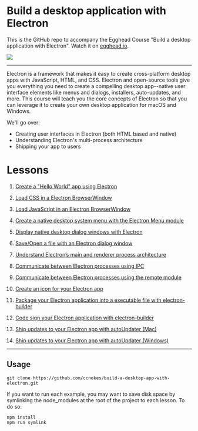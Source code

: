 # Build a desktop application with Electron

This is the GitHub repo to accompany the Egghead Course "Build a desktop application with Electron". Watch it on [egghead.io](https://egghead.io/courses/build-a-desktop-application-with-electron).

![](https://github.com/ccnokes/build-a-desktop-app-with-electron/raw/master/images/egghead-electron-logo.png)

---

Electron is a framework that makes it easy to create cross-platform desktop apps with JavaScript, HTML, and CSS. Electron and open-source tools give you everything you need to create a compelling desktop app--native user interface elements like menus and dialogs, installers, auto-updates, and more.
This course will teach you the core concepts of Electron so that you can leverage it to create your own desktop application for macOS and Windows.

We'll go over:
- Creating user interfaces in Electron (both HTML based and native)
- Understanding Electron's multi-process architecture
- Shipping your app to users

# Lessons
1. [Create a "Hello World" app using Electron](https://egghead.io/lessons/javascript-create-a-hello-world-app-using-electron)

2. [Load CSS in a Electron BrowserWindow](https://egghead.io/lessons/javascript-load-css-in-a-electron-browserwindow)

3. [Load JavaScript in an Electron BrowserWindow](https://egghead.io/lessons/javascript-load-javascript-in-an-electron-browserwindow)

4. [Create a native desktop system menu with the Electron Menu module](https://egghead.io/lessons/javascript-create-a-native-desktop-system-menu-with-the-electron-menu-module)

5. [Display native desktop dialog windows with Electron](https://egghead.io/lessons/javascript-display-native-desktop-dialog-windows-with-electron)

6. [Save/Open a file with an Electron dialog window](https://egghead.io/lessons/javascript-save-open-a-file-with-an-electron-dialog-window)

7. [Understand Electron’s main and renderer process architecture](https://egghead.io/lessons/javascript-understand-electron-s-main-and-renderer-process-architecture)

8. [Communicate between Electron processes using IPC](https://egghead.io/lessons/javascript-communicate-between-electron-processes-using-ipc)

9. [Communicate between Electron processes using the remote module](https://egghead.io/lessons/javascript-communicate-between-electron-processes-using-the-remote-module)

10. [Create an icon for your Electron app](https://egghead.io/lessons/javascript-create-an-icon-for-your-electron-app)

11. [Package your Electron application into a executable file with electron-builder](https://egghead.io/lessons/javascript-package-your-electron-application-into-a-executable-file-with-electron-builder)

12. [Code sign your Electron application with electron-builder](https://egghead.io/lessons/javascript-code-sign-your-electron-application-with-electron-builder)

13. [Ship updates to your Electron app with autoUpdater (Mac)](https://egghead.io/lessons/javascript-ship-updates-to-your-electron-app-with-autoupdater-mac)

14. [Ship updates to your Electron app with autoUpdater (Windows)](https://egghead.io/lessons/javascript-ship-updates-to-your-electron-app-with-autoupdater-windows)

---

## Usage
```
git clone https://github.com/ccnokes/build-a-desktop-app-with-electron.git
```

If you want to run each example, you may want to save disk space by symlinking the node_modules at the root of the project to each lesson. To do so:

```
npm install 
npm run symlink
```
